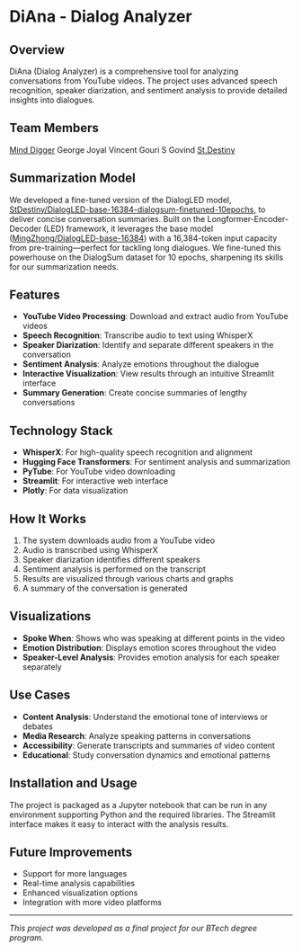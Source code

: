 # DiAna - Dialog Analyzer

## Overview
DiAna (Dialog Analyzer) is a comprehensive tool for analyzing conversations from YouTube videos. The project uses advanced speech recognition, speaker diarization, and sentiment analysis to provide detailed insights into dialogues.

## Team Members
[Mind Digger](https://github.com/Minddigger07)
George Joyal Vincent
Gouri S Govind
[St.Destiny](https://github.com/StDensity)

## Summarization Model
We developed a fine-tuned version of the DialogLED model, [StDestiny/DialogLED-base-16384-dialogsum-finetuned-10epochs](https://huggingface.co/StDestiny/DialogLED-base-16384-dialogsum-finetuned-10epochs), to deliver concise conversation summaries. Built on the Longformer-Encoder-Decoder (LED) framework, it leverages the base model ([MingZhong/DialogLED-base-16384](https://huggingface.co/MingZhong/DialogLED-base-16384)) with a 16,384-token input capacity from pre-training—perfect for tackling long dialogues. We fine-tuned this powerhouse on the DialogSum dataset for 10 epochs, sharpening its skills for our summarization needs.

## Features
- **YouTube Video Processing**: Download and extract audio from YouTube videos
- **Speech Recognition**: Transcribe audio to text using WhisperX
- **Speaker Diarization**: Identify and separate different speakers in the conversation
- **Sentiment Analysis**: Analyze emotions throughout the dialogue
- **Interactive Visualization**: View results through an intuitive Streamlit interface
- **Summary Generation**: Create concise summaries of lengthy conversations

## Technology Stack
- **WhisperX**: For high-quality speech recognition and alignment
- **Hugging Face Transformers**: For sentiment analysis and summarization
- **PyTube**: For YouTube video downloading
- **Streamlit**: For interactive web interface
- **Plotly**: For data visualization

## How It Works
1. The system downloads audio from a YouTube video
2. Audio is transcribed using WhisperX
3. Speaker diarization identifies different speakers
4. Sentiment analysis is performed on the transcript
5. Results are visualized through various charts and graphs
6. A summary of the conversation is generated

## Visualizations
- **Spoke When**: Shows who was speaking at different points in the video
- **Emotion Distribution**: Displays emotion scores throughout the video
- **Speaker-Level Analysis**: Provides emotion analysis for each speaker separately

## Use Cases
- **Content Analysis**: Understand the emotional tone of interviews or debates
- **Media Research**: Analyze speaking patterns in conversations
- **Accessibility**: Generate transcripts and summaries of video content
- **Educational**: Study conversation dynamics and emotional patterns

## Installation and Usage
The project is packaged as a Jupyter notebook that can be run in any environment supporting Python and the required libraries. The Streamlit interface makes it easy to interact with the analysis results.

## Future Improvements
- Support for more languages
- Real-time analysis capabilities
- Enhanced visualization options
- Integration with more video platforms

---

*This project was developed as a final project for our BTech degree program.*